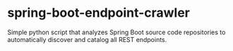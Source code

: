 # spring-boot-endpoint-crawler
Simple python script that analyzes Spring Boot source code repositories to automatically discover and catalog all REST endpoints.
